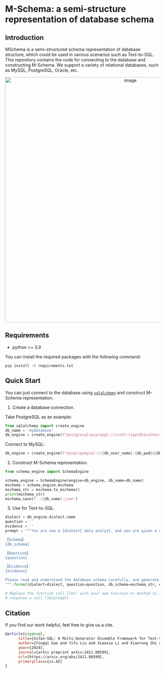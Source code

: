 # M-Schema: a semi-structure representation of database schema
## Introduction
MSchema is a semi-structured schema representation of database structure, which could be used in various scenarios such as Text-to-SQL.
This repository contains the code for connecting to the database and constructing M-Schema.
We support a variety of relational databases, such as MySQL, PostgreSQL, Oracle, etc.

<p align="center">
  <img src="https://github.com/XGenerationLab/M-Schema/blob/main/schema_representation.png" alt="image" width="800"/>
</p>

## Requirements
+ python >= 3.9

You can install the required packages with the following command:
```shell
pip install -r requirements.txt
```

## Quick Start
You can just connect to the database using [```sqlalchemy```](https://www.sqlalchemy.org/) and construct M-Schema representation.

1. Create a database connection.

Take PostgreSQL as an example:
```python
from sqlalchemy import create_engine
db_name = 'mydatabase'
db_engine = create_engine(f"postgresql+psycopg2://scott:tiger@localhost:5432/{db_name}")
```

Connect to MySQL:
```python
db_engine = create_engine(f"mysql+pymysql://{db_user_name}:{db_pwd}@{db_host}:{port}/{db_name}")
```

2. Construct M-Schema representation.
```python
from schema_engine import SchemaEngine

schema_engine = SchemaEngine(engine=db_engine, db_name=db_name)
mschema = schema_engine.mschema
mschema_str = mschema.to_mschema()
print(mschema_str)
mschema.save(f'./{db_name}.json')
```

3. Use for Text-to-SQL.
```python
dialect = db_engine.dialect.name
question = ''
evidence = ''
prompt = """You are now a {dialect} data analyst, and you are given a database schema as follows:

【Schema】
{db_schema}

【Question】
{question}

【Evidence】
{evidence}

Please read and understand the database schema carefully, and generate an executable SQL based on the user's question and evidence. The generated SQL is protected by ```sql and ```.
""".format(dialect=dialect, question=question, db_schema=mschema_str, evidence=evidence)

# Replace the function call_llm() with your own function or method to interact with a LLM API.
# response = call_llm(prompt)
```


## Citation
If you find our work helpful, feel free to give us a cite.
```bibtex
@article{xiyansql,
      title={XiYan-SQL: A Multi-Generator Ensemble Framework for Text-to-SQL}, 
      author={Yingqi Gao and Yifu Liu and Xiaoxia Li and Xiaorong Shi and Yin Zhu and Yiming Wang and Shiqi Li and Wei Li and Yuntao Hong and Zhiling Luo and Jinyang Gao and Liyu Mou and Yu Li},
      year={2024},
      journal={arXiv preprint arXiv:2411.08599},
      url={https://arxiv.org/abs/2411.08599},
      primaryClass={cs.AI}
}
```
